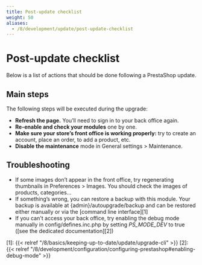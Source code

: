 ```yaml
---
title: Post-update checklist
weight: 50
aliases:
  - /8/development/update/post-update-checklist
---
```


# Post-update checklist

Below is a list of actions that should be done following a PrestaShop update.

## Main steps

The following steps will be executed during the upgrade:

- **Refresh the page.** You’ll need to sign in to your back office again.
- **Re-enable and check your modules** one by one.
- **Make sure your store’s front office is working properly:** try to create an account, place an order, to add a product, etc.
- **Disable the maintenance** mode in General settings > Maintenance.

## Troubleshooting

- If some images don’t appear in the front office, try regenerating thumbnails in Preferences > Images. You should check the images of products, categories…
- If something’s wrong, you can restore a backup with this module. Your backup is available at {admin}/autoupgrade/backup and can be restored either manually or via the [command line interface][1]
- If you can't access your back office, try enabling the debug mode manually in config/defines.inc.php by setting _PS_MODE_DEV_ to true ([see the dedicated documentation][2])

[1]: {{< relref "/8/basics/keeping-up-to-date/update/upgrade-cli" >}}
[2]: {{< relref "/8/development/configuration/configuring-prestashop#enabling-debug-mode" >}}
